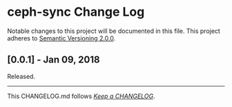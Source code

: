 #   ceph-sync Change Log

Notable changes to this project will be documented in this file. This project adheres to [Semantic Versioning 2.0.0](http://semver.org/).

##	[0.0.1] - Jan 09, 2018

Released.

---
This CHANGELOG.md follows [*Keep a CHANGELOG*](http://keepachangelog.com/).

